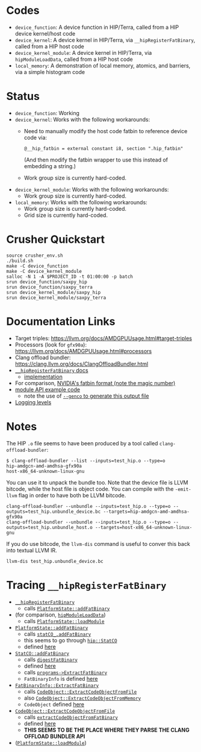 # Codes

  * `device_function`: A device function in HIP/Terra, called from a HIP device kernel/host code
  * `device_kernel`: A device kernel in HIP/Terra, via `__hipRegisterFatBinary`, called from a HIP host code
  * `device_kernel_module`: A device kernel in HIP/Terra, via `hipModuleLoadData`, called from a HIP host code
  * `local_memory`: A demonstration of local memory, atomics, and barriers, via a simple histogram code

# Status

  * `device_function`: Working
  * `device_kernel`: Works with the following workarounds:
      * Need to manually modify the host code fatbin to reference device code via:

        ```
        @__hip_fatbin = external constant i8, section ".hip_fatbin"
        ```

        (And then modify the fatbin wrapper to use this instead of embedding a string.)

      * Work group size is currently hard-coded.
  * `device_kernel_module`: Works with the following workarounds:
      * Work group size is currently hard-coded.
  * `local_memory`: Works with the following workarounds:
      * Work group size is currently hard-coded.
      * Grid size is currently hard-coded.

# Crusher Quickstart

```
source crusher_env.sh
./build.sh
make -C device_function
make -C device_kernel_module
salloc -N 1 -A $PROJECT_ID -t 01:00:00 -p batch
srun device_function/saxpy_hip
srun device_function/saxpy_terra
srun device_kernel_module/saxpy_hip
srun device_kernel_module/saxpy_terra
```

# Documentation Links

 * Target triples: https://llvm.org/docs/AMDGPUUsage.html#target-triples
 * Processors (look for `gfx90a`): https://llvm.org/docs/AMDGPUUsage.html#processors
 * Clang offload bundler: https://clang.llvm.org/docs/ClangOffloadBundler.html
 * [`__hipRegisterFatBinary` docs](https://rocmdocs.amd.com/en/latest/Programming_Guides/hipporting-driver-api.html#initialization-and-termination-functions)
    * [implementation](https://github.com/ROCm-Developer-Tools/hipamd/blob/c681345d78600325ac7db92156ee7829ac50b695/src/hip_platform.cpp#L87)
 * For comparison, [NVIDIA's fatbin format (note the magic number)](https://github.com/StanfordLegion/legion/blob/c10271d6ecb7ca1c92cfabf5d76e4a76444f9300/language/src/regent/cudahelper.t#L46)
 * [module API example code](https://github.com/ROCm-Developer-Tools/HIP/blob/09583b01835af26bc94d917364ac100e03424adc/samples/0_Intro/module_api/launchKernelHcc.cpp)
    * note the use of [`--genco` to generate this output file](https://github.com/ROCm-Developer-Tools/HIP/blob/09583b01835af26bc94d917364ac100e03424adc/samples/0_Intro/module_api/Makefile#L41)
 * [Logging levels](https://github.com/ROCm-Developer-Tools/HIP/blob/develop/docs/markdown/hip_logging.md#hip-logging-level)

# Notes

The HIP `.o` file seems to have been produced by a tool called
`clang-offload-bundler`:

```
$ clang-offload-bundler --list --inputs=test_hip.o --type=o
hip-amdgcn-amd-amdhsa-gfx90a
host-x86_64-unknown-linux-gnu
```

You can use it to unpack the bundle too. Note that the device file is
LLVM bitcode, while the host file is object code. You can compile with
the `-emit-llvm` flag in order to have both be LLVM bitcode.

```
clang-offload-bundler --unbundle --inputs=test_hip.o --type=o --outputs=test_hip.unbundle_device.bc --targets=hip-amdgcn-amd-amdhsa-gfx90a
clang-offload-bundler --unbundle --inputs=test_hip.o --type=o --outputs=test_hip.unbundle_host.o --targets=host-x86_64-unknown-linux-gnu
```

If you do use bitcode, the `llvm-dis` command is useful to conver this
back into textual LLVM IR.

```
llvm-dis test_hip.unbundle_device.bc
```

# Tracing `__hipRegisterFatBinary`

  * [`__hipRegisterFatBinary`](https://github.com/ROCm-Developer-Tools/hipamd/blob/6d1262c56061cf63a44cde77c9205912e67c278d/src/hip_platform.cpp#L76)
      * calls [`PlatformState::addFatBinary`](https://github.com/ROCm-Developer-Tools/hipamd/blob/6d1262c56061cf63a44cde77c9205912e67c278d/src/hip_platform.cpp#L84)
  * (for comparison, [`hipModuleLoadData`](https://github.com/ROCm-Developer-Tools/hipamd/blob/6d1262c56061cf63a44cde77c9205912e67c278d/src/hip_module.cpp#L63))
      * calls [`PlatformState::loadModule`](https://github.com/ROCm-Developer-Tools/hipamd/blob/6d1262c56061cf63a44cde77c9205912e67c278d/src/hip_module.cpp#L67)
  * [`PlatformState::addFatBinary`](https://github.com/ROCm-Developer-Tools/hipamd/blob/6d1262c56061cf63a44cde77c9205912e67c278d/src/hip_platform.cpp#L889)
      * calls [`statCO_.addFatBinary`](https://github.com/ROCm-Developer-Tools/hipamd/blob/6d1262c56061cf63a44cde77c9205912e67c278d/src/hip_platform.cpp#L890)
      * this seems to go through [`hip::StatCO`](https://github.com/ROCm-Developer-Tools/hipamd/blob/6d1262c56061cf63a44cde77c9205912e67c278d/src/hip_platform.hpp#L94)
      * defined [here](https://github.com/ROCm-Developer-Tools/hipamd/blob/6d1262c56061cf63a44cde77c9205912e67c278d/src/hip_code_object.hpp#L125)
  * [`StatCO::addFatBinary`](https://github.com/ROCm-Developer-Tools/hipamd/blob/6d1262c56061cf63a44cde77c9205912e67c278d/src/hip_code_object.cpp#L705)
      * calls [`digestFatBinary`](https://github.com/ROCm-Developer-Tools/hipamd/blob/6d1262c56061cf63a44cde77c9205912e67c278d/src/hip_code_object.cpp#L709)
      * defined [here](https://github.com/ROCm-Developer-Tools/hipamd/blob/6d1262c56061cf63a44cde77c9205912e67c278d/src/hip_code_object.cpp#L691)
      * calls [`programs->ExtractFatBinary`](https://github.com/ROCm-Developer-Tools/hipamd/blob/6d1262c56061cf63a44cde77c9205912e67c278d/src/hip_code_object.cpp#L700)
      * `FatBinaryInfo` is defined [here](https://github.com/ROCm-Developer-Tools/hipamd/blob/de01ce04677243116dba52b59406a130517ea4c7/src/hip_fatbin.hpp#L36)
  * [`FatBinaryInfo::ExtractFatBinary`](https://github.com/ROCm-Developer-Tools/hipamd/blob/c681345d78600325ac7db92156ee7829ac50b695/src/hip_fatbin.cpp#L49)
    * calls [`CodeObject::ExtractCodeObjectFromFile`](https://github.com/ROCm-Developer-Tools/hipamd/blob/c681345d78600325ac7db92156ee7829ac50b695/src/hip_fatbin.cpp#L71)
    * also [`CodeObject::ExtractCodeObjectFromMemory`](https://github.com/ROCm-Developer-Tools/hipamd/blob/c681345d78600325ac7db92156ee7829ac50b695/src/hip_fatbin.cpp#L76)
    * `CodeObject` defined [here](https://github.com/ROCm-Developer-Tools/hipamd/blob/6d1262c56061cf63a44cde77c9205912e67c278d/src/hip_code_object.hpp#L43)
  * [`CodeObject::ExtractCodeObjectFromFile`](https://github.com/ROCm-Developer-Tools/hipamd/blob/6d1262c56061cf63a44cde77c9205912e67c278d/src/hip_code_object.cpp#L378)
      * calls [`extractCodeObjectFromFatBinary`](https://github.com/ROCm-Developer-Tools/hipamd/blob/6d1262c56061cf63a44cde77c9205912e67c278d/src/hip_code_object.cpp#L396)
      * defined [here](https://github.com/ROCm-Developer-Tools/hipamd/blob/6d1262c56061cf63a44cde77c9205912e67c278d/src/hip_code_object.cpp#L416)
      * **THIS SEEMS TO BE THE PLACE WHERE THEY PARSE THE CLANG OFFLOAD BUNDLER API**
  * ([`PlatformState::loadModule`](https://github.com/ROCm-Developer-Tools/hipamd/blob/6d1262c56061cf63a44cde77c9205912e67c278d/src/hip_platform.cpp#L743))
